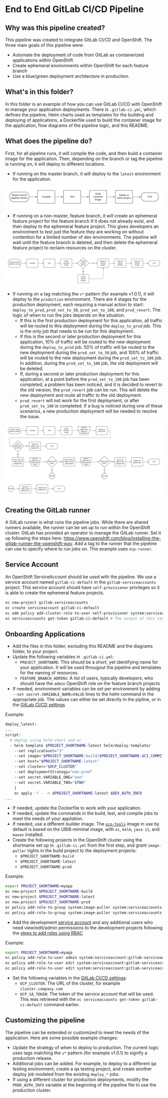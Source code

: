# End to End GitLab CI/CD Pipeline

## Why was this pipeline created?

This pipeline was created to integrate GitLab CI/CD and OpenShift. The three main goals of this pipeline were:
* Automate the deployment of code from GitLab as containerized applications within OpenShift
* Create ephemeral environments within OpenShift for each feature branch
* Use a blue/green deployment architecture in production.

## What's in this folder?

In this folder is an example of how you can use GitLab CI/CD with OpenShift to manage your application deployments. There is `.gitlab-ci.yml`, which defines the pipeline, Helm charts used as templates for the building and deploying of applications, a Dockerfile used to build the container image for the application, flow diagrams of the pipeline logic, and this README.

## What does the pipeline do?

First, for all pipeline runs, it will compile the code, and then build a container image for the application. Then, depending on the branch or tag the pipeline is running on, it will deploy to different locations.

* If running on the master branch, it will deploy to the `latest` environment for the application.

![Master branch flow diagram](diagrams/master-branch-flow.png)

* If running on a non-master, feature branch, it will create an ephemeral feature project for the feature branch if it does not already exist, and then deploy to the ephemeral feature project. This gives developers an environment to test just the feature they are working on without contention for a limited number of dev environments. The pipeline will wait until the feature branch is deleted, and then delete the ephemeral feature project to reclaim resources on the cluster.

![Feature branch flow diagram](diagrams/feature-branch-flow.png)

* If running on a tag matching the `v*` pattern (for example v1.0.1), it will deploy to the `production` environment. There are 4 stages for the production deployment, each requiring a manual action to start: `deploy_to_prod`, `prod_set_to_50`, `prod_set_to_100`, and `prod_revert`. The logic of when to run the jobs depends on the situation.
    * If this is the first production deployment for this application, all traffic will be routed to this deployment during the `deploy_to_prod` job. This is the only job that needs to be run for this deployment.
    * If this is the second or later production deployment for this application, 10% of traffic will be routed to the new deployment during the `deploy_to_prod` job. 50% of traffic will be routed to the new deployment during the `prod_set_to_50` job, and 100% of traffic will be routed to the new deployment during the `prod_set_to_100` job. In addition, during the `prod_set_to_100` job, the old deployment will be deleted.
    * If, during a second or later production deployment for this application, at a point before the `prod_set_to_100` job has been completed, a problem has been noticed, and it is decided to revert to the old version, the `prod_revert` job can be run. This will delete the new deployment and route all traffic to the old deployment.
    * `prod_revert` will not work for the first deployment, or after `prod_set_to_100` is completed. If a bug is noticed during one of these scenarios, a new production deployment will be needed to resolve the issue.

![Prod tag flow diagram](diagrams/prod-tag-flow.png)

## Creating the GitLab runner

A GitLab runner is what runs the pipeline jobs. While there are shared runners available, the runner can be set up to run within the OpenShift cluster. GitLab has provided an operator to manage the GitLab runner. Set it up following the steps here: https://www.openshift.com/blog/installing-the-gitlab-runner-the-openshift-way. Add a tag to the runner that the pipeline can use to specify where to run jobs on. This example uses `ocp-runner`.

## Service Account

An OpenShift ServiceAccount should be used with the pipeline.  We use a service account named `gitlab-ci-default` in the `gitlab-serviceaccounts` project.  This service account should have `self-provisioner` privileges so it is able to create the ephemeral feature projects.

  ```bash
  oc new-project gitlab-serviceaccounts
  oc create serviceaccount gitlab-ci-default
  oc adm policy add-cluster-role-to-user self-provisioner system:serviceaccount:gitlab-serviceaccounts:gitlab-ci-default
  oc serviceaccounts get-token gitlab-ci-default # The output of this command will be used later as `OCP_SA_TOKEN`
  ```

## Onboarding Applications

* Add the files in this folder, excluding this README and the diagrams folder, to your project.
* Update the following variables in `.gitlab-ci.yml`:
    * `PROJECT_SHORTNAME`: This should be a short, yet identifying name for your application. It will be used througout the pipeline and templates for the naming of resources.
    * `FEATURE_BRANCH_ADMINS`: A list of users, typically developers, who should have the `admin` OpenShift role on the feature branch projects
* If needed, environment variables can be set per environment by adding `--set secret.VARIABLE_NAME=VALUE` lines to the helm command in the appropriate job. The values can either be set directly in the pipline, or in the [GitLab CI/CD settings](https://docs.gitlab.com/ee/ci/variables/#via-the-ui)

Example:
  ```bash
  deploy_latest:
  ...
  script:
    # deploy using helm chart and oc
    - helm template $PROJECT_SHORTNAME-latest helm/deploy-template/
      --set replicaCount="3"
      --set image="$PROJECT_SHORTNAME-build/$PROJECT_SHORTNAME:$CI_COMMIT_REF_SLUG"
      --set host="$PROJECT_SHORTNAME-latest"
      --set cluster="$OCP_CLUSTER"
      --set deploymentStrategy="non-prod"
      --set secret.VARIABLE_ONE="one"
      --set secret.VARIABLE_TWO="$TWO"
      |
      oc apply -f - -n $PROJECT_SHORTNAME-latest $DEV_AUTH_INFO
  ...
  ```
* If needed, update the Dockerfile to work with your application.
* If needed, update the commands in the build, test, and compile jobs to meet the needs of your appliation.
* If needed, use a different builder image. The [`ocp-tools`](https://gitlab.com/mrjbanksy/ocp-tools) image in use by default is based on the UBI8-minimal image, with `oc`, `helm`, `java 11`, and `maven` installed.
* Create the following projects in the OpenShift cluster using the shortname set up in `.gitlab-ci.yml` from the first step, and grant `image-puller` rights in the build project to the deployment projects:
    * `$PROJECT_SHORTNAME-build`
    * `$PROJECT_SHORTNAME-latest`
    * `$PROJECT_SHORTNAME-prod`

Example:
  ```bash
  export PROJECT_SHORTNAME=myapp
  oc new-project $PROJECT_SHORTNAME-build
  oc new-project $PROJECT_SHORTNAME-latest
  oc new-project $PROJECT_SHORTNAME-prod
  oc policy add-role-to-group system:image-puller system:serviceaccounts:$PROJECT_SHORTNAME-latest -n $PROJECT_SHORTNAME-build
  oc policy add-role-to-group system:image-puller system:serviceaccounts:$PROJECT_SHORTNAME-prod -n $PROJECT_SHORTNAME-build
  ```

* Add the development [service account](#service-account) and any additional users who need view/edit/admin permissions to the development projects following the [steps to add roles using RBAC](https://docs.openshift.com/container-platform/4.5/authentication/using-rbac.html#adding-roles_using-rbac)

Example:
  ```bash
  export PROJECT_SHORTNAME=myapp
  oc policy add-role-to-user admin system:serviceaccount:gitlab-serviceaccounts:gitlab-ci-default -n $PROJECT_SHORTNAME-build # admin is needed in order to be able to grant image-puller privileges
  oc policy add-role-to-user edit system:serviceaccount:gitlab-serviceaccounts:gitlab-ci-default -n $PROJECT_SHORTNAME-latest
  oc policy add-role-to-user edit system:serviceaccount:gitlab-serviceaccounts:gitlab-ci-default -n $PROJECT_SHORTNAME-prod
  ```
* Set the following variables in the [GitLab CI/CD settings](https://docs.gitlab.com/ee/ci/variables/#via-the-ui):
    * `OCP_CLUSTER`: The URL of the cluster, for example `cluster.company.com`
    * `OCP_SA_TOKEN`: The token of the service account that will be used. This was retrieved with the `oc serviceaccounts get-token gitlab-ci-default` command earlier.

## Customizing the pipeline

The pipeline can be extended or customized to meet the needs of the application. Here are some possible example changes:

* Update the strategy of when to deploy to production. The current logic uses tags matching the `v*` pattern (for example v1.0.1) to signify a production release.
* Additional jobs can be added. For example, to deploy to a different qa testing environment, create a qa testing project, and create another deploy job modeled from the existing `deploy_*` jobs.
* If using a different cluster for production deployments, modify the `PROD_AUTH_INFO` variable at the beginning of the pipeline file to use the production cluster.


